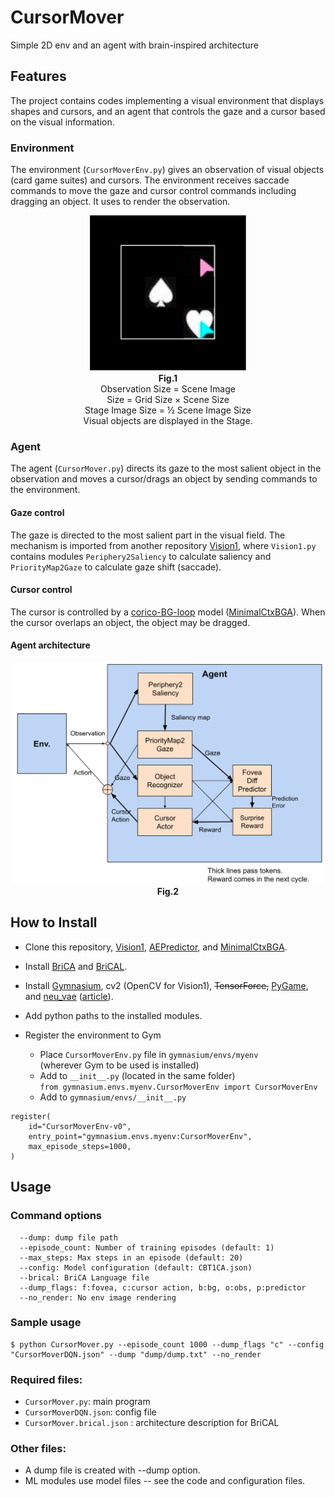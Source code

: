 # CursorMover
Simple 2D env and an agent with brain-inspired architecture

## Features

The project contains codes implementing a visual environment that displays shapes and cursors, and an agent that controls the gaze and a cursor based on the visual information.

### Environment

The environment (`CursorMoverEnv.py`) gives an observation of visual objects (card game suites) and cursors.  The environment receives saccade commands to move the gaze and cursor control commands including dragging an object.  It uses  to render the observation.  
<p align="center">
<img src="/CursorMoverFig1.png" width="250px"/><br><strong>Fig.1</strong><br>
Observation Size = Scene Image<br> Size = Grid Size × Scene Size<br>
Stage Image Size = ½ Scene Image Size<br>
Visual objects are displayed in the Stage.</p>

### Agent
The agent (`CursorMover.py`) directs its gaze to the most salient object in the observation and moves a cursor/drags an object by sending  commands to the environment.

#### Gaze control
The gaze is directed to the most salient part in the visual field.  The mechanism is imported from another repository [Vision1](https://github.com/rondelion/Vision1), where `Vision1.py` contains modules `Periphery2Saliency` to calculate saliency and `PriorityMap2Gaze` to calculate gaze shift (saccade).

#### Cursor control
The cursor is controlled by a [corico-BG-loop](https://en.wikipedia.org/wiki/Cortico-basal_ganglia-thalamo-cortical_loop) model ([MinimalCtxBGA](https://github.com/rondelion/MinimalCtxBGA)).   When the cursor overlaps an object, the object may be dragged.

#### Agent architecture
<p align="center">
<img src="/CursorMoverArchitecture.png" width="500px"/><br><strong>Fig.2</strong><br>


## How to Install
* Clone this repository, [Vision1](https://github.com/rondelion/Vision1), [AEPredictor](https://github.com/rondelion/AEPredictor), and [MinimalCtxBGA](https://github.com/rondelion/MinimalCtxBGA).

* Install [BriCA](https://github.com/wbap/BriCA1) and [BriCAL](https://github.com/wbap/BriCAL).

* Install [Gymnasium](https://gymnasium.farama.org), cv2 (OpenCV for Vision1), ~~TensorForce,~~ [PyGame](https://www.pygame.org/news), and [neu_vae](https://github.com/arpastrana/neu_vae/) ([article](https://wandb.ai/arpastrana/beta_vae/reports/Disentangling-Variational-Autoencoders--VmlldzozNDQ3MDk)).

* Add python paths to the installed modules.

* Register the environment to Gym
    * Place `CursorMoverEnv.py` file in `gymnasium/envs/myenv`  
    (wherever Gym to be used is installed)
    * Add to `__init__.py` (located in the same folder)  
      `from gymnasium.envs.myenv.CursorMoverEnv import CursorMoverEnv`
    * Add to `gymnasium/envs/__init__.py`  
```
register(
    id="CursorMoverEnv-v0",
    entry_point="gymnasium.envs.myenv:CursorMoverEnv",
    max_episode_steps=1000,
)
```

## Usage

### Command options

      --dump: dump file path
      --episode_count: Number of training episodes (default: 1)
      --max_steps: Max steps in an episode (default: 20)
      --config: Model configuration (default: CBT1CA.json)
      --brical: BriCA Language file 
      --dump_flags: f:fovea, c:cursor action, b:bg, o:obs, p:predictor
      --no_render: No env image rendering

### Sample usage

```
$ python CursorMover.py --episode_count 1000 --dump_flags "c" --config "CursorMoverDQN.json" --dump "dump/dump.txt" --no_render

```


### Required files:
* `CursorMover.py`: main program
* `CursorMoverDQN.json`: config file
* `CursorMover.brical.json` : architecture description for BriCAL

### Other files:
* A dump file is created with --dump option.
* ML modules use model files -- see the code and configuration files.
